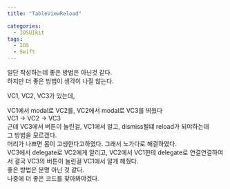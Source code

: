 ```yaml
---
title: "TableViewReload"

categories:
  - IOSUIkit
tags:
  - IOS
  - Swift
---
```


일단 작성하는데 좋은 방법은 아닌것 같다.  
하지만 더 좋은 방법이 생각이 나질 않는다.  

VC1, VC2, VC3가 있는데, 

VC1에서 modal로 VC2를, VC2에서 modal로 VC3를 띄웠다  
VC1 -> VC2 -> VC3   
근데 VC3에서 버튼이 눌린걸, VC1에서 알고, dismiss될떄 reload가 되야하는데  
그 방법을 모르겠다.   
머리가 나쁘면 몸이 고생한다고하였다.  그래서 노가다로 해결하였다.  
VC3에서 delegate로 VC2에게 알리고, VC2에서 VC1한테 delegate로 연결연결하여서
결국 VC3의 버튼이 눌린걸 VC1에서 알게 해줬다.  
좋은 방법은 분명 아닌 것 같다.  
나중에 더 좋은 코드를 찾아봐야겠다.  
